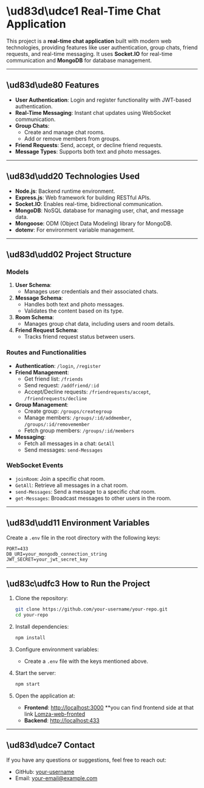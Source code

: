 # \ud83d\udce1 Real-Time Chat Application

This project is a **real-time chat application** built with modern web technologies, providing features like user authentication, group chats, friend requests, and real-time messaging. It uses **Socket.IO** for real-time communication and **MongoDB** for database management.

---

## \ud83d\ude80 Features

- **User Authentication**: Login and register functionality with JWT-based authentication.
- **Real-Time Messaging**: Instant chat updates using WebSocket communication.
- **Group Chats**: 
  - Create and manage chat rooms.
  - Add or remove members from groups.
- **Friend Requests**: Send, accept, or decline friend requests.
- **Message Types**: Supports both text and photo messages.

---

## \ud83d\udd20 Technologies Used

- **Node.js**: Backend runtime environment.
- **Express.js**: Web framework for building RESTful APIs.
- **Socket.IO**: Enables real-time, bidirectional communication.
- **MongoDB**: NoSQL database for managing user, chat, and message data.
- **Mongoose**: ODM (Object Data Modeling) library for MongoDB.
- **dotenv**: For environment variable management.

---

## \ud83d\udd02 Project Structure

### Models
1. **User Schema**:
   - Manages user credentials and their associated chats.
2. **Message Schema**:
   - Handles both text and photo messages.
   - Validates the content based on its type.
3. **Room Schema**:
   - Manages group chat data, including users and room details.
4. **Friend Request Schema**:
   - Tracks friend request status between users.

### Routes and Functionalities
- **Authentication**: `/login`, `/register`
- **Friend Management**:
  - Get friend list: `/friends`
  - Send request: `/addfriend/:id`
  - Accept/Decline requests: `/friendrequests/accept`, `/friendrequests/decline`
- **Group Management**:
  - Create group: `/groups/creategroup`
  - Manage members: `/groups/:id/addmember`, `/groups/:id/removemember`
  - Fetch group members: `/groups/:id/members`
- **Messaging**:
  - Fetch all messages in a chat: `GetAll`
  - Send messages: `send-Messages`

### WebSocket Events
- `joinRoom`: Join a specific chat room.
- `GetAll`: Retrieve all messages in a chat room.
- `send-Messages`: Send a message to a specific chat room.
- `get-Messages`: Broadcast messages to other users in the room.

---

## \ud83d\udd11 Environment Variables

Create a `.env` file in the root directory with the following keys:
```
PORT=433
DB_URI=your_mongodb_connection_string
JWT_SECRET=your_jwt_secret_key
```

---

## \ud83c\udfc3 How to Run the Project

1. Clone the repository:
   ```bash
   git clone https://github.com/your-username/your-repo.git
   cd your-repo
   ```

2. Install dependencies:
   ```bash
   npm install
   ```

3. Configure environment variables:
   - Create a `.env` file with the keys mentioned above.

4. Start the server:
   ```bash
   npm start
   ```

5. Open the application at:
   - **Frontend**: [http://localhost:3000](http://localhost:3000)
   **you can find frontend side at that link [Lomza-web-fronted](https://github.com/SerhatCanBakir/Lomza-Web-FrontEnd)
   - **Backend**: [http://localhost:433](http://localhost:433)

---


## \ud83d\udce7 Contact

If you have any questions or suggestions, feel free to reach out:

- GitHub: [your-username](https://github.com/your-username)
- Email: [your-email@example.com](mailto:your-email@example.com)
